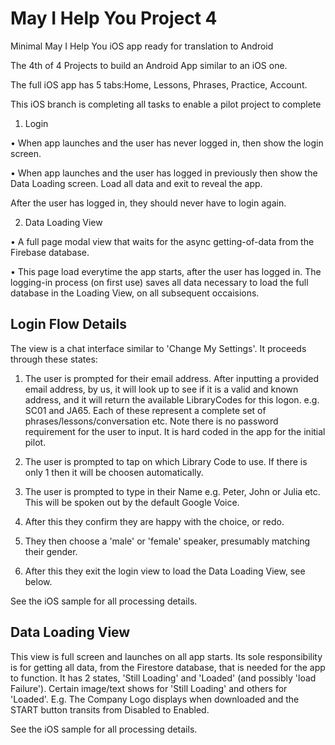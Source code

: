 # May I Help You Project 4
Minimal May I Help You iOS app ready for translation to Android

The 4th of 4 Projects to build an Android App similar to an iOS one.

The full iOS app has 5 tabs:Home, Lessons, Phrases, Practice, Account.

This iOS branch is completing all tasks to enable a pilot project to complete

1. Login

• When app launches and the user has never logged in, then show the login screen.

• When app launches and the user has logged in previously then show the Data Loading screen. Load all data and exit to reveal the app.

After the user has logged in, they should never have to login again.

2. Data Loading View

• A full page modal view that waits for the async getting-of-data from the Firebase database.

• This page load everytime the app starts, after the user has logged in. The logging-in process (on first use) saves all data necessary to load the full database in the Loading View, on all subsequent occaisions.

## Login Flow Details
The view is a chat interface similar to 'Change My Settings'. It proceeds through these states:

1. The user is prompted for their email address. After inputting a provided email address, by us, it will look up to see if it is a valid and known address, and it will return the available LibraryCodes for this logon. e.g. SC01 and JA65. Each of these represent a complete set of phrases/lessons/conversation etc. Note there is no password requirement for the user to input. It is hard coded in the app for the initial pilot.

2. The user is prompted to tap on which Library Code to use. If there is only 1 then it will be choosen automatically.
3. The user is prompted to type in their Name e.g. Peter, John or Julia etc. This will be spoken out by the default Google Voice.
4. After this they confirm they are happy with the choice, or redo.
5. They then choose a 'male' or 'female' speaker, presumably matching their gender.
6. After this they exit the login view to load the Data Loading View, see below.

See the iOS sample for all processing details.
 
 ## Data Loading View
This view is full screen and launches on all app starts. Its sole responsibility is for getting all data, from the Firestore database, that is needed for the app to function. It has 2 states, 'Still Loading'  and 'Loaded' (and possibly 'load Failure'). Certain image/text shows for 'Still Loading' and others for 'Loaded'. E.g. The Company Logo displays when downloaded and the START button transits from Disabled to Enabled.

See the iOS sample for all processing details.

 



 
